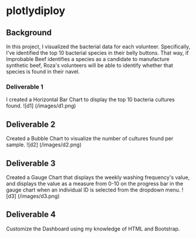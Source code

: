 # plotlydiploy

## Background
In this project, I visualized the bacterial data for each volunteer. Specifically, I've identified the top 10 bacterial species in their belly buttons. That way, if Improbable Beef identifies a species as a candidate to manufacture synthetic beef, Roza's volunteers will be able to identify whether that species is found in their navel.

### Deliverable 1 
I created a Horizontal Bar Chart to display the top 10 bacteria cultures found. 
 ![d1] (/images/d1.png)

## Deliverable 2 
Created a Bubble Chart to visualize the number of cultures found per sample. 
![d2] (/images/d2.png)

## Deliverable 3
Created a Gauge Chart that displays the weekly washing frequency's value, and displays the value as a measure from 0-10 on the progress bar in the gauge chart when an individual ID is selected from the dropdown menu.
![d3] (/images/d3.png)

## Deliverable 4 
Customize the Dashboard using my knowledge of HTML and Bootstrap.
